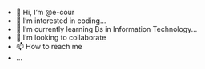 - 👋 Hi, I’m @e-cour
- 👀 I’m interested in coding...
- 🌱 I’m currently learning Bs in Information Technology...
- 💞️ I’m looking to collaborate
- 📫 How to reach me
- ...

<!---
e-cour/e-cour is a ✨ special ✨ repository because its `README.md` (this file) appears on your GitHub profile.
You can click the Preview link to take a look at your changes.
--->
